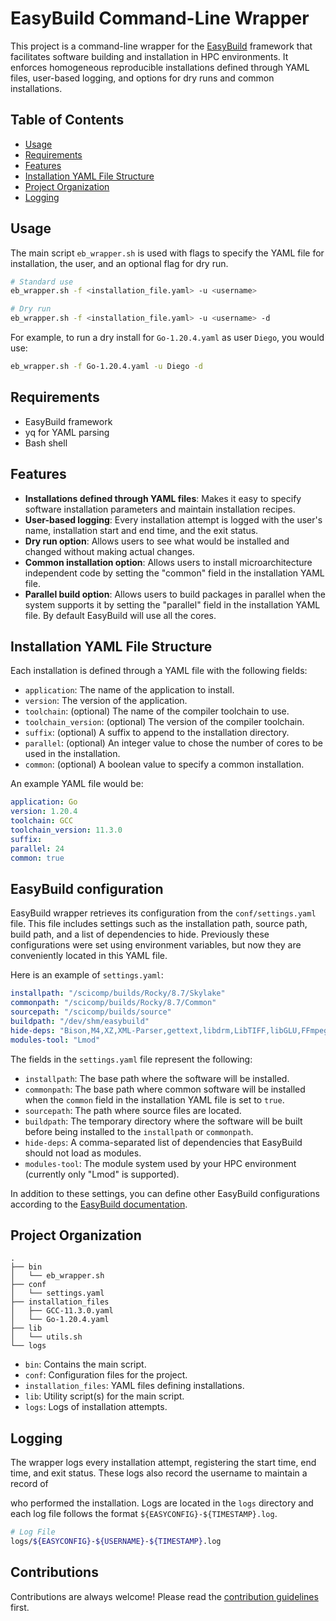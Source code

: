 # EasyBuild Command-Line Wrapper

This project is a command-line wrapper for the [EasyBuild](https://easybuild.io/) framework that facilitates software building and installation in HPC environments. It enforces homogeneous reproducible installations defined through YAML files, user-based logging, and options for dry runs and common installations.

## Table of Contents
- [Usage](#usage)
- [Requirements](#requirements)
- [Features](#features)
- [Installation YAML File Structure](#installation-yaml-file-structure)
- [Project Organization](#project-organization)
- [Logging](#logging)

## Usage

The main script `eb_wrapper.sh` is used with flags to specify the YAML file for installation, the user, and an optional flag for dry run.

```bash
# Standard use
eb_wrapper.sh -f <installation_file.yaml> -u <username>

# Dry run
eb_wrapper.sh -f <installation_file.yaml> -u <username> -d
```

For example, to run a dry install for `Go-1.20.4.yaml` as user `Diego`, you would use:

```bash
eb_wrapper.sh -f Go-1.20.4.yaml -u Diego -d
```

## Requirements

- EasyBuild framework
- yq for YAML parsing
- Bash shell

## Features

- **Installations defined through YAML files**: Makes it easy to specify software installation parameters and maintain installation recipes.
- **User-based logging**: Every installation attempt is logged with the user's name, installation start and end time, and the exit status.
- **Dry run option**: Allows users to see what would be installed and changed without making actual changes.
- **Common installation option**: Allows users to install microarchitecture independent code by setting the "common" field in the installation YAML file.
- **Parallel build option**: Allows users to build packages in parallel when the system supports it by setting the "parallel" field in the installation YAML file. By default EasyBuild will use all the cores.

## Installation YAML File Structure

Each installation is defined through a YAML file with the following fields:

- `application`: The name of the application to install.
- `version`: The version of the application.
- `toolchain`: (optional) The name of the compiler toolchain to use.
- `toolchain_version`: (optional) The version of the compiler toolchain.
- `suffix`: (optional) A suffix to append to the installation directory.
- `parallel`: (optional) An integer value to chose the number of cores to be used in the installation.
- `common`: (optional) A boolean value to specify a common installation.

An example YAML file would be:

```yaml
application: Go
version: 1.20.4
toolchain: GCC
toolchain_version: 11.3.0
suffix: 
parallel: 24
common: true
```

## EasyBuild configuration

EasyBuild wrapper retrieves its configuration from the `conf/settings.yaml` file. This file includes settings such as the installation path, source path, build path, and a list of dependencies to hide. Previously these configurations were set using environment variables, but now they are conveniently located in this YAML file.

Here is an example of `settings.yaml`:

```yaml
installpath: "/scicomp/builds/Rocky/8.7/Skylake"
commonpath: "/scicomp/builds/Rocky/8.7/Common"
sourcepath: "/scicomp/builds/source"
buildpath: "/dev/shm/easybuild"
hide-deps: "Bison,M4,XZ,XML-Parser,gettext,libdrm,LibTIFF,libGLU,FFmpeg,Little,CMS,PCRE,pixman,util-linux,Autoconf,Autotools,Automake,bzip2,freetype,zlib,X11,help2man,flex,intltool,Tk,Mesa,FLTK,LAME,xprop,Mako,x265,x264,Doxygen,hwloc,numactl,libtool,binutils,pkg-config,libpng,gperf,SQLite,libxml2,ImageMagick,Ghostscript,Glib,ncurses,NASM,Tcl,libreadline,ACTC,libjpeg-turbo,LittleCMS,GLib,cairo,GMP,Szip,Yasm,nettle,xorg-macros,cURL,JasPer,libffi,expat,FriBiDi,libunwind,Meson,Ninja,libglvnd,libpciaccess,UCX,fontconfig,kim-api,libmatheval,Guile,NASM,Tk,FFmpeg,Tkinter,molmod,yaff,PLUMED,gc,h5py,PROJ,libgit2,nlohmann_json,ATK,MPFR,nodejs,libopus,libvorbis,libtirpc,libunistring,FriBidi,pkgconfig,ScaFaCoS,pkg-config,gzip,tbb,archspec,PCRE,libjpeg-turbo,Voro++,pybind11,CMake,DB,UnZip,libdrm,libglvnd,lz4,zstd,libunwind,GLib,LLVM,DBus,Mesa,libGLU,snappy,NSPR,NSS,JasPer,libevent,libiconv,libfabric,makeinfo,groff,re2c,PMIx,Meson,double-conversion,PCRE2,Qt5,graphite2,ICU,GObject-Introspection,HarfBuzz,OpenJPEG,poppler,bwidget,Togl,libarchive,Qhull,cddlib,MPFR,GMP,FLINT,Arb,ANTIC,CoCoALib,nauty,xxd,VTK,protobuf,protobuf-python,LMDB,Zip,dill,git,UCX-CUDA,NCCL,Rust,JsonCpp,Bazel"
modules-tool: "Lmod"
```

The fields in the `settings.yaml` file represent the following:

- `installpath`: The base path where the software will be installed.
- `commonpath`: The base path where common software will be installed when the `common` field in the installation YAML file is set to `true`.
- `sourcepath`: The path where source files are located.
- `buildpath`: The temporary directory where the software will be built before being installed to the `installpath` or `commonpath`.
- `hide-deps`: A comma-separated list of dependencies that EasyBuild should not load as modules.
- `modules-tool`: The module system used by your HPC environment (currently only "Lmod" is supported).

In addition to these settings, you can define other EasyBuild configurations according to the [EasyBuild documentation](https://docs.easybuild.io/en/latest/Configuration.html).

## Project Organization

```
.
├── bin
│   └── eb_wrapper.sh
├── conf
│   └── settings.yaml
├── installation_files
│   ├── GCC-11.3.0.yaml
│   └── Go-1.20.4.yaml
├── lib
│   └── utils.sh
└── logs
```

- `bin`: Contains the main script.
- `conf`: Configuration files for the project.
- `installation_files`: YAML files defining installations.
- `lib`: Utility script(s) for the main script.
- `logs`: Logs of installation attempts.

## Logging

The wrapper logs every installation attempt, registering the start time, end time, and exit status. These logs also record the username to maintain a record of

who performed the installation. Logs are located in the `logs` directory and each log file follows the format `${EASYCONFIG}-${TIMESTAMP}.log`.

```bash
# Log File
logs/${EASYCONFIG}-${USERNAME}-${TIMESTAMP}.log
```

## Contributions

Contributions are always welcome! Please read the [contribution guidelines](CONTRIBUTING.md) first.
